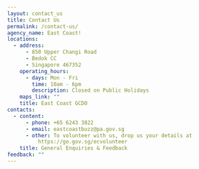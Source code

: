 ```yaml
---
layout: contact_us
title: Contact Us
permalink: /contact-us/
agency_name: East Coast!
locations:
  - address:
      - 850 Upper Changi Road
      - Bedok CC
      - Singapore 467352
    operating_hours:
      - days: Mon - Fri
        time: 10am - 6pm
        description: Closed on Public Holidays
    maps_link: ""
    title: East Coast GCDO
contacts:
  - content:
      - phone: +65 6243 3822
      - email: eastcoastbuzz@pa.gov.sg
      - other: To volunteer with us, drop us your details at
          https://go.gov.sg/ecvolunteer
    title: General Enquiries & Feedback
feedback: ""
---
```

